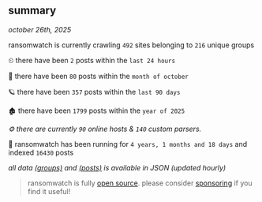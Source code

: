 
## summary
_october 26th, 2025_

ransomwatch is currently crawling `492` sites belonging to `216` unique groups

⏲ there have been `2` posts within the `last 24 hours`

🦈 there have been `80` posts within the `month of october`

🪐 there have been `357` posts within the `last 90 days`

🏚 there have been `1799` posts within the `year of 2025`

_⚙️ there are currently `90` online hosts & `140` custom parsers._

🦕 ransomwatch has been running for `4 years, 1 months and 18 days` and indexed `16430` posts

_all data  [(groups)](http://ransomwhat.telemetry.ltd/groups) and [(posts)](http://ransomwhat.telemetry.ltd/posts) is available in JSON (updated hourly)_

> ransomwatch is fully [open source](https://github.com/joshhighet/ransomwatch#ransomwatch--). please consider [sponsoring](https://github.com/sponsors/joshhighet) if you find it useful!
